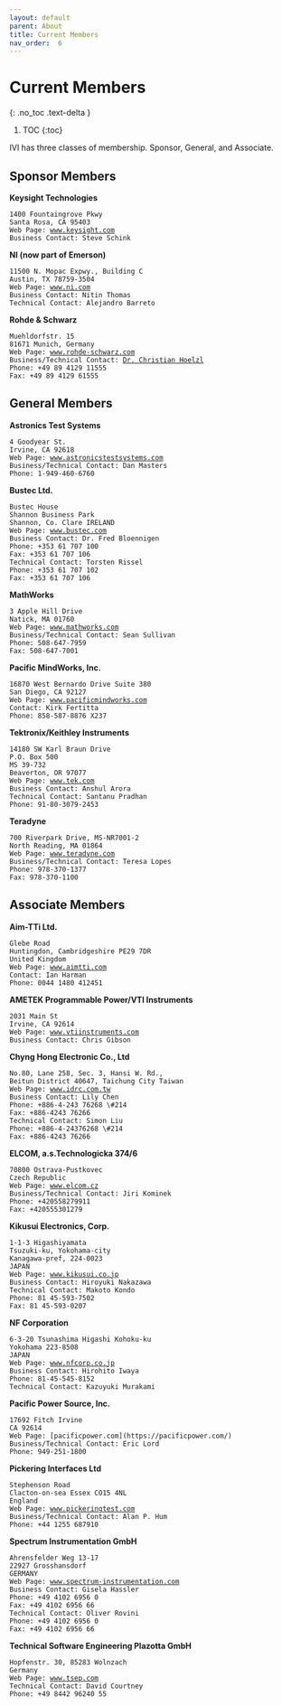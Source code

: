 ```yaml
---
layout: default
parent: About
title: Current Members
nav_order:  6
---
```


# Current Members
{: .no_toc .text-delta }

1. TOC
{:toc}

IVI has three classes of membership.  Sponsor, General, and Associate.

## Sponsor Members

**Keysight Technologies**

<div class="language-plaintext highlighter-rouge"><div class="highlight"><pre class="highlight"><code>1400 Fountaingrove Pkwy
Santa Rosa, CA 95403
Web Page: <a href="http://www.keysight.com">www.keysight.com</a>
Business Contact: Steve Schink
</code></pre></div></div>

**NI (now part of Emerson)**

<div class="language-plaintext highlighter-rouge"><div class="highlight"><pre class="highlight"><code>11500 N. Mopac Expwy., Building C
Austin, TX 78759-3504
Web Page: <a href="http://www.ni.com">www.ni.com</a>
Business Contact: Nitin Thomas
Technical Contact: Alejandro Barreto
</code></pre></div></div>

**Rohde & Schwarz**

<div class="language-plaintext highlighter-rouge"><div class="highlight"><pre class="highlight"><code>Muehldorfstr. 15
81671 Munich, Germany
Web Page: <a href="http://www.rohde-schwarz.com">www.rohde-schwarz.com</a>
Business/Technical Contact: <a href="mailto:christian.hoelzl@rohde-schwarz.com">Dr. Christian Hoelzl</a>
Phone: +49 89 4129 11555
Fax: +49 89 4129 61555
</code></pre></div></div>

## General Members

**Astronics Test Systems**

<div class="language-plaintext highlighter-rouge"><div class="highlight"><pre class="highlight"><code>4 Goodyear St.
Irvine, CA 92618
Web Page: <a href="http://www.astronicstestsystems.com">www.astronicstestsystems.com</a>
Business/Technical Contact: Dan Masters
Phone: 1-949-460-6760
</code></pre></div></div>

**Bustec Ltd.**

<div class="language-plaintext highlighter-rouge"><div class="highlight"><pre class="highlight"><code>Bustec House
Shannon Business Park
Shannon, Co. Clare IRELAND
Web Page: <a href="http://www.bustec.com">www.bustec.com</a>
Business Contact: Dr. Fred Bloennigen
Phone: +353 61 707 100
Fax: +353 61 707 106
Technical Contact: Torsten Rissel
Phone: +353 61 707 102
Fax: +353 61 707 106
</code></pre></div></div>

**MathWorks**

<div class="language-plaintext highlighter-rouge"><div class="highlight"><pre class="highlight"><code>3 Apple Hill Drive
Natick, MA 01760
Web Page: <a href="http://www.mathworks.com">www.mathworks.com</a>
Business/Technical Contact: Sean Sullivan
Phone: 508-647-7959
Fax: 508-647-7001
</code></pre></div></div>

**Pacific MindWorks, Inc.**

<div class="language-plaintext highlighter-rouge"><div class="highlight"><pre class="highlight"><code>16870 West Bernardo Drive Suite 380
San Diego, CA 92127
Web Page: <a href="http://www.pacificmindworks.com">www.pacificmindworks.com</a>
Contact: Kirk Fertitta
Phone: 858-587-8876 X237
</code></pre></div></div>

**Tektronix/Keithley Instruments**

<div class="language-plaintext highlighter-rouge"><div class="highlight"><pre class="highlight"><code>14180 SW Karl Braun Drive
P.O. Box 500
MS 39-732
Beaverton, OR 97077
Web Page: <a href="http://www.tek.com">www.tek.com</a>
Business Contact: Anshul Arora
Technical Contact: Santanu Pradhan
Phone: 91-80-3079-2453
</code></pre></div></div>

**Teradyne**

<div class="language-plaintext highlighter-rouge"><div class="highlight"><pre class="highlight"><code>700 Riverpark Drive, MS-NR7001-2
North Reading, MA 01864
Web Page: <a href="http://www.teradyne.com">www.teradyne.com</a>
Business/Technical Contact: Teresa Lopes
Phone: 978-370-1377
Fax: 978-370-1100
</code></pre></div></div>

## Associate Members

**Aim-TTi Ltd.**

<div class="language-plaintext highlighter-rouge"><div class="highlight"><pre class="highlight"><code>Glebe Road
Huntingdon, Cambridgeshire PE29 7DR
United Kingdom
Web Page: <a href="http://www.aimtti.com">www.aimtti.com</a>
Contact: Ian Harman
Phone: 0044 1480 412451
</code></pre></div></div>

**AMETEK Programmable Power/VTI Instruments**

<div class="language-plaintext highlighter-rouge"><div class="highlight"><pre class="highlight"><code>2031 Main St
Irvine, CA 92614
Web Page: <a href="http://www.vtiinstruments.com/">www.vtiinstruments.com</a>
Business Contact: Chris Gibson
</code></pre></div></div>

**Chyng Hong Electronic Co., Ltd**

<div class="language-plaintext highlighter-rouge"><div class="highlight"><pre class="highlight"><code>No.80, Lane 258, Sec. 3, Hansi W. Rd.,
Beitun District 40647, Taichung City Taiwan
Web Page: <a href="http://www.idrc.com.tw">www.idrc.com.tw</a>
Business Contact: Lily Chen
Phone: +886-4-243 76268 \#214
Fax: +886-4243 76266
Technical Contact: Simon Liu
Phone: +886-4-24376268 \#214
Fax: +886-4243 76266
</code></pre></div></div>

**ELCOM, a.s.Technologicka 374/6**

<div class="language-plaintext highlighter-rouge"><div class="highlight"><pre class="highlight"><code>70800 Ostrava-Pustkovec
Czech Republic
Web Page: <a href="http://www.elcom.cz">www.elcom.cz</a>
Business/Technical Contact: Jiri Kominek
Phone: +420558279911
Fax: +420555301279
</code></pre></div></div>

**Kikusui Electronics, Corp.**

<div class="language-plaintext highlighter-rouge"><div class="highlight"><pre class="highlight"><code>1-1-3 Higashiyamata
Tsuzuki-ku, Yokohama-city
Kanagawa-pref, 224-0023
JAPAN
Web Page: <a href="http://www.kikusui.co.jp">www.kikusui.co.jp</a>
Business Contact: Hiroyuki Nakazawa
Technical Contact: Makoto Kondo
Phone: 81 45-593-7502
Fax: 81 45-593-0207
</code></pre></div></div>

**NF Corporation**

<div class="language-plaintext highlighter-rouge"><div class="highlight"><pre class="highlight"><code>6-3-20 Tsunashima Higashi Kohoku-ku
Yokohama 223-8508
JAPAN
Web Page: <a href="https://www.nfcorp.co.jp/">www.nfcorp.co.jp</a>
Business Contact: Hirohito Iwaya
Phone: 81-45-545-8152
Technical Contact: Kazuyuki Murakami
</code></pre></div></div>

**Pacific Power Source, Inc.**

<div class="language-plaintext highlighter-rouge"><div class="highlight"><pre class="highlight"><code>17692 Fitch Irvine
CA 92614
Web Page: [pacificpower.com](https://pacificpower.com/)
Business/Technical Contact: Eric Lord
Phone: 949-251-1800
</code></pre></div></div>

**Pickering Interfaces Ltd** 

<div class="language-plaintext highlighter-rouge"><div class="highlight"><pre class="highlight"><code>Stephenson Road
Clacton-on-sea Essex CO15 4NL
England
Web Page: <a href="http://www.pickeringtest.com">www.pickeringtest.com</a>
Business/Technical Contact: Alan P. Hum
Phone: +44 1255 687910
</code></pre></div></div>

**Spectrum Instrumentation GmbH**

<div class="language-plaintext highlighter-rouge"><div class="highlight"><pre class="highlight"><code>Ahrensfelder Weg 13-17
22927 Grosshansdorf
GERMANY
Web Page: <a href="http://www.spectrum-instrumentation.com/">www.spectrum-instrumentation.com</a>
Business Contact: Gisela Hassler
Phone: +49 4102 6956 0
Fax: +49 4102 6956 66
Technical Contact: Oliver Rovini
Phone: +49 4102 6956 0
Fax: +49 4102 6956 66
</code></pre></div></div>

**Technical Software Engineering Plazotta GmbH**

<div class="language-plaintext highlighter-rouge"><div class="highlight"><pre class="highlight"><code>Hopfenstr. 30, 85283 Wolnzach
Germany
Web Page: <a href="http://www.tsep.com/">www.tsep.com</a>
Technical Contact: David Courtney
Phone: +49 8442 96240 55
</code></pre></div></div>
